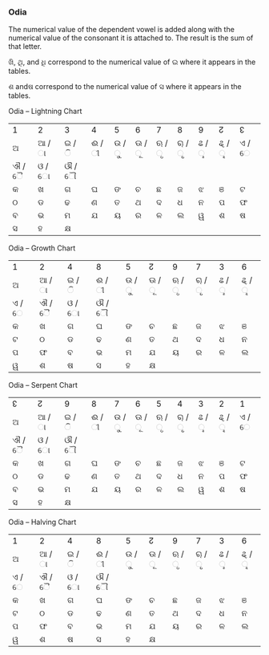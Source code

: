 ### <span id="anchor-48"></span>Odia

The numerical value of the dependent vowel is added along with the
numerical value of the consonant it is attached to. The result is the
sum of that letter.

ଖି, ଥି, and ଧି correspond to the numerical value of ଇ where it appears
in the tables.

ଶ andଷ correspond to the numerical value of ସ where it appears in the
tables.

Odia – Lightning Chart

|       |       |       |       |       |       |       |       |       |       |       |
| ----- | ----- | ----- | ----- | ----- | ----- | ----- | ----- | ----- | ----- | ----- |
| 1     | 2     | 3     | 4     | 5     | 6     | 7     | 8     | 9     | ↊     | ↋     |
| ଅ     | ଆ / ା | ଇ / ି | ଈ / ୀ | ଉ / ୁ | ଊ / ୂ | ଋ / ୃ | ୠ / ୄ | ଌ / ୢ | ୡ / ୣ | ଏ / େ |
| ଐ / ୈ | ଓ / ୋ | ଔ / ୌ |       |       |       |       |       |       |       |       |
| କ     | ଖ     | ଗ     | ଘ     | ଙ     | ଚ     | ଛ     | ଜ     | ଝ     | ଞ     | ଟ     |
| ଠ     | ଡ     | ଢ     | ଣ     | ତ     | ଥ     | ଦ     | ଧ     | ନ     | ପ     | ଫ     |
| ବ     | ଭ     | ମ     | ଯ     | ୟ     | ର     | ଳ     | ଲ     | ୱ     | ଶ     | ଷ     |
| ସ     | ହ     | କ୍ଷ   |       |       |       |       |       |       |       |       |

Odia – Growth Chart

|       |       |       |       |       |       |       |       |       |       |
| ----- | ----- | ----- | ----- | ----- | ----- | ----- | ----- | ----- | ----- |
| 1     | 2     | 4     | 8     | 5     | ↊     | 9     | 7     | 3     | 6     |
| ଅ     | ଆ / ା | ଇ / ି | ଈ / ୀ | ଉ / ୁ | ଊ / ୂ | ଋ / ୃ | ୠ / ୄ | ଌ / ୢ | ୡ / ୣ |
| ଏ / େ | ଐ / ୈ | ଓ / ୋ | ଔ / ୌ |       |       |       |       |       |       |
| କ     | ଖ     | ଗ     | ଘ     | ଙ     | ଚ     | ଛ     | ଜ     | ଝ     | ଞ     |
| ଟ     | ଠ     | ଡ     | ଢ     | ଣ     | ତ     | ଥ     | ଦ     | ଧ     | ନ     |
| ପ     | ଫ     | ବ     | ଭ     | ମ     | ଯ     | ୟ     | ର     | ଳ     | ଲ     |
| ୱ     | ଶ     | ଷ     | ସ     | ହ     | କ୍ଷ   |       |       |       |       |

  

Odia – Serpent Chart

|       |       |       |       |       |       |       |       |       |       |       |
| ----- | ----- | ----- | ----- | ----- | ----- | ----- | ----- | ----- | ----- | ----- |
| ↋     | ↊     | 9     | 8     | 7     | 6     | 5     | 4     | 3     | 2     | 1     |
| ଅ     | ଆ / ା | ଇ / ି | ଈ / ୀ | ଉ / ୁ | ଊ / ୂ | ଋ / ୃ | ୠ / ୄ | ଌ / ୢ | ୡ / ୣ | ଏ / େ |
| ଐ / ୈ | ଓ / ୋ | ଔ / ୌ |       |       |       |       |       |       |       |       |
| କ     | ଖ     | ଗ     | ଘ     | ଙ     | ଚ     | ଛ     | ଜ     | ଝ     | ଞ     | ଟ     |
| ଠ     | ଡ     | ଢ     | ଣ     | ତ     | ଥ     | ଦ     | ଧ     | ନ     | ପ     | ଫ     |
| ବ     | ଭ     | ମ     | ଯ     | ୟ     | ର     | ଳ     | ଲ     | ୱ     | ଶ     | ଷ     |
| ସ     | ହ     | କ୍ଷ   |       |       |       |       |       |       |       |       |

Odia – Halving Chart

|       |       |       |       |       |       |       |       |       |       |
| ----- | ----- | ----- | ----- | ----- | ----- | ----- | ----- | ----- | ----- |
| 1     | 2     | 4     | 8     | 5     | ↊     | 9     | 7     | 3     | 6     |
| ଅ     | ଆ / ା | ଇ / ି | ଈ / ୀ | ଉ / ୁ | ଊ / ୂ | ଋ / ୃ | ୠ / ୄ | ଌ / ୢ | ୡ / ୣ |
| ଏ / େ | ଐ / ୈ | ଓ / ୋ | ଔ / ୌ |       |       |       |       |       |       |
| କ     | ଖ     | ଗ     | ଘ     | ଙ     | ଚ     | ଛ     | ଜ     | ଝ     | ଞ     |
| ଟ     | ଠ     | ଡ     | ଢ     | ଣ     | ତ     | ଥ     | ଦ     | ଧ     | ନ     |
| ପ     | ଫ     | ବ     | ଭ     | ମ     | ଯ     | ୟ     | ର     | ଳ     | ଲ     |
| ୱ     | ଶ     | ଷ     | ସ     | ହ     | କ୍ଷ   |       |       |       |       |
